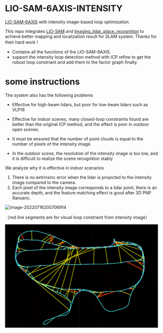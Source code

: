 # LIO-SAM-6AXIS-INTENSITY
[LIO-SAM-6AXIS](https://github.com/JokerJohn/LIO_SAM_6AXIS) with intensity image-based  loop optimization. 

This repo integrates [LIO-SAM](https://github.com/TixiaoShan/LIO-SAM) and [Imaging_lidar_place_recognition](https://github.com/TixiaoShan/imaging_lidar_place_recognition) to achieve better mapping and localization result for SLAM system. Thanks for their hard work！

- Contains all the functions of the LIO-SAM-6AXIS.
- support the intensity loop detection method with ICP refine to get the robust loop constriant and add them to the factor graph finally.

# some instructions

The system also has the following problems

- Effective for high-beam lidars, but poor for low-beam lidars such as VLP16

- Effective for indoor scenes, many closed-loop constraints found are better than the original ICP method, and the effect is poor in outdoor open scenes.

- It must be ensured that the number of point clouds is equal to the number of pixels of the intensity image.

- In the outdoor scene, the resolution of the intensity image is too low, and it is difficult to realize the scene recognition stably

We analyze why it is effective in indoor scenarios

1. There is no extrinsinc error when the lidar is projected to the intensity image compared to the camera.
2. Each pixel of the intensity image corresponds to a lidar point, there is an accurate depth, and the feature matching effect is good after 3D PNP Ransanc.

![image-20220716205706914](README/image-20220716205706914.png)

（red line segments are for visual loop constraint from intensity image）

![image-20220716211813361](README/image-20220716211813361.png)
